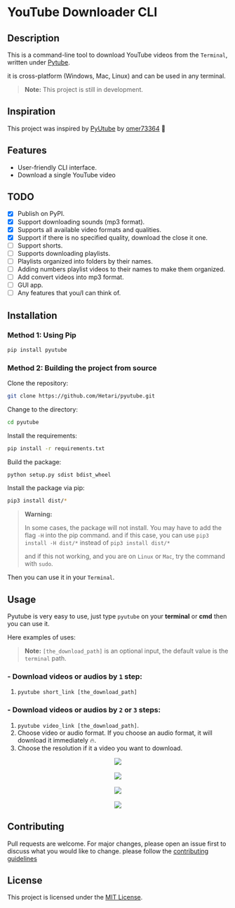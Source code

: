 # YouTube Downloader CLI

## Description

This is a command-line tool to download YouTube videos from the `Terminal`, written under [Pytube](https://pytube.io/).

it is cross-platform (Windows, Mac, Linux) and can be used in any terminal.

> **Note:** This project is still in development.

## Inspiration

This project was inspired by [PyUtube](https://github.com/omer73364/uTube/) by [omer73364](https://github.com/omer73364) 🤩

## Features

- User-friendly CLI interface.
- Download a single YouTube video

## TODO

- [x] Publish on PyPI.
- [x] Support downloading sounds (mp3 format).
- [x] Supports all available video formats and qualities.
- [x] Support if there is no specified quality, download the close it one.
- [ ] Support shorts.
- [ ] Supports downloading playlists.
- [ ] Playlists organized into folders by their names.
- [ ] Adding numbers playlist videos to their names to make them organized.
- [ ] Add convert videos into mp3 format.
- [ ] GUI app.
- [ ] Any features that you/I can think of.

## Installation

### Method 1: Using Pip

```bash
pip install pyutube
```

### Method 2: Building the project from source

Clone the repository:

```bash
git clone https://github.com/Hetari/pyutube.git
```

Change to the directory:

```bash
cd pyutube
```

Install the requirements:

```bash
pip install -r requirements.txt
```

Build the package:

```bash
python setup.py sdist bdist_wheel
```

Install the package via pip:

```bash
pip3 install dist/*
```

> **Warning:**
>
> In some cases, the package will not install. You may have to add the flag `-H` into the pip command. and if this case, you can use `pip3 install -H dist/*` instead of `pip3 install dist/*`
>
> and if this not working, and you are on `Linux` or `Mac`, try the command with `sudo`.

Then you can use it in your `Terminal`.

## Usage

Pyutube is very easy to use, just type `pyutube` on your **terminal** or **cmd** then you can use it.

Here examples of uses:

> **Note:** `[the_download_path]` is an optional input, the default value is the `terminal` path.

### **- Download videos or audios by `1` step:**

1. `pyutube short_link [the_download_path]`

### **- Download videos or audios by `2` or `3` steps:**

1.  `pyutube video_link [the_download_path]`.
2.  Choose video or audio format. If you choose an audio format, it will download it immediately 🔥.
3.  Choose the resolution if it a video you want to download.

<div style="text-align: center;">
    <img src="pyutube/images/image1.png" />
    <br />
    <br />
    <img src="pyutube/images/image2.png" />
    <br />
    <br />
    <img src="pyutube/images/image3.png" />
    <br />
    <br />
    <img src="pyutube/images/image4.png" />

</div>

## Contributing

Pull requests are welcome. For major changes, please open an issue first to discuss what you would like to change.
please follow the [contributing guidelines](https://github.com/Hetari/pyutube/blob/main/CONTRIBUTING.md)

## License

This project is licensed under the [MIT License](https://github.com/Hetari/pyutube/blob/main/LICENSE.md).
